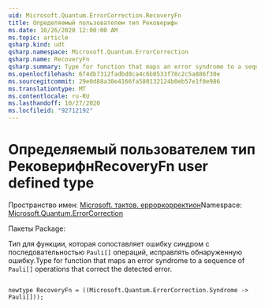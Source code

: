 ```yaml
---
uid: Microsoft.Quantum.ErrorCorrection.RecoveryFn
title: Определяемый пользователем тип Рековерифн
ms.date: 10/26/2020 12:00:00 AM
ms.topic: article
qsharp.kind: udt
qsharp.namespace: Microsoft.Quantum.ErrorCorrection
qsharp.name: RecoveryFn
qsharp.summary: Type for function that maps an error syndrome to a sequence of `Pauli[]` operations that correct the detected error.
ms.openlocfilehash: 6f4db7312fadbd8ca4c6b8533f78c2c5a886f30e
ms.sourcegitcommit: 29e0d88a30e4166fa580132124b0eb57e1f0e986
ms.translationtype: MT
ms.contentlocale: ru-RU
ms.lasthandoff: 10/27/2020
ms.locfileid: "92712192"
---
```

# <a name="recoveryfn-user-defined-type"></a><span data-ttu-id="94137-102">Определяемый пользователем тип Рековерифн</span><span class="sxs-lookup"><span data-stu-id="94137-102">RecoveryFn user defined type</span></span>

<span data-ttu-id="94137-103">Пространство имен: [Microsoft. тактов. ерроркорректион](xref:Microsoft.Quantum.ErrorCorrection)</span><span class="sxs-lookup"><span data-stu-id="94137-103">Namespace: [Microsoft.Quantum.ErrorCorrection](xref:Microsoft.Quantum.ErrorCorrection)</span></span>

<span data-ttu-id="94137-104">Пакеты [](https://nuget.org/packages/)</span><span class="sxs-lookup"><span data-stu-id="94137-104">Package: [](https://nuget.org/packages/)</span></span>


<span data-ttu-id="94137-105">Тип для функции, которая сопоставляет ошибку синдром с последовательностью `Pauli[]` операций, исправлять обнаруженную ошибку.</span><span class="sxs-lookup"><span data-stu-id="94137-105">Type for function that maps an error syndrome to a sequence of `Pauli[]` operations that correct the detected error.</span></span>

```qsharp

newtype RecoveryFn = ((Microsoft.Quantum.ErrorCorrection.Syndrome -> Pauli[]));
```

